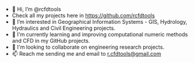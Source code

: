 - 👋 Hi, I’m @rcfdtools 
- Check all my projects here in https://github.com/rcfdtools
- 👀 I’m interested in Geographical Information Systems - GIS, Hydrology, Hydraulics and Civil Engineering projects.
- 🌱 I'm currently learning and improving computational numeric methods and CFD in my GitHub projects.
- 💞️ I'm looking to collaborate on engineering research projects.
- 📫 Reach me sending me and email to r.cfdtools@gmail.com

<!---
rcfdtools/rcfdtools is a ✨ special ✨ repository because its `README.md` (this file) appears on your GitHub profile.
You can click the Preview link to take a look at your changes.
--->
